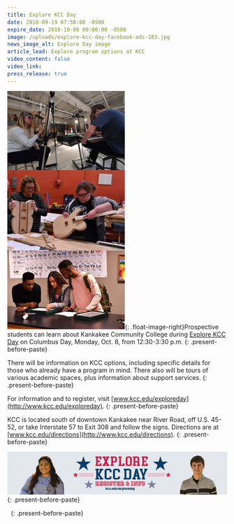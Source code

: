 ```yaml
---
title: Explore KCC Day
date: 2018-09-19 07:58:00 -0500
expire_date: 2018-10-08 00:00:00 -0500
image: /uploads/explore-kcc-day-facebook-ads-183.jpg
news_image_alt: Explore Day image
article_lead: Explore program options at KCC
video_content: false
video_link:
press_release: true
---
```


![](/uploads/explore-kcc-days.JPG){: .float-image-right}Prospective students can learn about Kankakee Community College during [Explore KCC Day](http://www.kcc.edu/exploreday) on Columbus Day, Monday, Oct. 8, from 12:30-3:30 p.m.
{: .present-before-paste}

There will be information on KCC options, including specific details for those who already have a program in mind. There also will be tours of various academic spaces, plus information about support services.
{: .present-before-paste}

For information and to register, visit [www.kcc.edu/exploreday](http://www.kcc.edu/exploreday).
{: .present-before-paste}

KCC is located south of downtown Kankakee near River Road, off U.S. 45-52, or take Interstate 57 to Exit 308 and follow the signs. Directions are at [www.kcc.edu/directions](http://www.kcc.edu/directions).
{: .present-before-paste}

![](/uploads/explore-kcc-day-social-media-graphic-552x108-1.jpg)
{: .present-before-paste}

 
{: .present-before-paste}